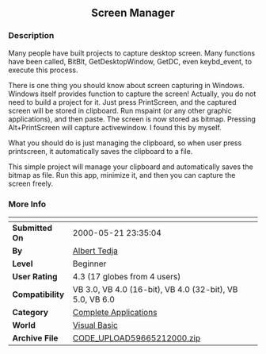 ﻿<div align="center">

## Screen Manager


</div>

### Description

Many people have built projects to capture desktop screen. Many functions have been called, BitBlt, GetDesktopWindow, GetDC, even keybd_event, to execute this process.

There is one thing you should know about screen capturing in Windows. Windows itself provides function to capture the screen! Actually, you do not need to build a project for it. Just press PrintScreen, and the captured screen will be stored in clipboard. Run mspaint (or any other graphic applications), and then paste. The screen is now stored as bitmap. Pressing Alt+PrintScreen will capture activewindow. I found this by myself.

What you should do is just managing the clipboard, so when user press printscreen, it automatically saves the clipboard to a file.

This simple project will manage your clipboard and automatically saves the bitmap as file. Run this app, minimize it, and then you can capture the screen freely.
 
### More Info
 


<span>             |<span>
---                |---
**Submitted On**   |2000-05-21 23:35:04
**By**             |[Albert Tedja](https://github.com/Planet-Source-Code/PSCIndex/blob/master/ByAuthor/albert-tedja.md)
**Level**          |Beginner
**User Rating**    |4.3 (17 globes from 4 users)
**Compatibility**  |VB 3\.0, VB 4\.0 \(16\-bit\), VB 4\.0 \(32\-bit\), VB 5\.0, VB 6\.0
**Category**       |[Complete Applications](https://github.com/Planet-Source-Code/PSCIndex/blob/master/ByCategory/complete-applications__1-27.md)
**World**          |[Visual Basic](https://github.com/Planet-Source-Code/PSCIndex/blob/master/ByWorld/visual-basic.md)
**Archive File**   |[CODE\_UPLOAD59665212000\.zip](https://github.com/Planet-Source-Code/albert-tedja-screen-manager__1-8234/archive/master.zip)








